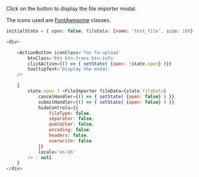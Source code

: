 Click on the button to display the file importer modal.

The icons used are [FontAwesome](https://fontawesome.com/icons?d=gallery) classes.

```javascript
initialState = { open: false, fileData: {name: 'test_file', size: 100} };

<div>

    <ActionButton iconClass='fas fa-upload'
        btnClass='btn btn-trans btn-info'
        clickAction={() => { setState( {open: !state.open} )}}
        tooltipText='Display the modal'
    />

    {
        state.open ? <FileImporter fileData={state.fileData}
            cancelHandler={() => { setState( {open: false} ) }}
            submitHandler={() => { setState( {open: false} ) }}
            hideControls={{
                fileType: false,
                separator: false,
                quoteChar: false,
                encoding: false,
                headers: false,
                overwrite: false
            }}
            locale='en-US'
        /> : null
    }
</div>
```